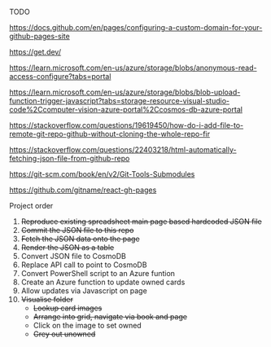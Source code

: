 TODO

https://docs.github.com/en/pages/configuring-a-custom-domain-for-your-github-pages-site

https://get.dev/

https://learn.microsoft.com/en-us/azure/storage/blobs/anonymous-read-access-configure?tabs=portal

https://learn.microsoft.com/en-us/azure/storage/blobs/blob-upload-function-trigger-javascript?tabs=storage-resource-visual-studio-code%2Ccomputer-vision-azure-portal%2Ccosmos-db-azure-portal

https://stackoverflow.com/questions/19619450/how-do-i-add-file-to-remote-git-repo-github-without-cloning-the-whole-repo-fir

https://stackoverflow.com/questions/22403218/html-automatically-fetching-json-file-from-github-repo

https://git-scm.com/book/en/v2/Git-Tools-Submodules

https://github.com/gitname/react-gh-pages

Project order
1. ~~Reproduce existing spreadsheet main page based hardcoded JSON file~~
2. ~~Commit the JSON file to this repo~~
3. ~~Fetch the JSON data onto the page~~
4. ~~Render the JSON as a table~~
6. Convert JSON file to CosmoDB
7. Replace API call to point to CosmoDB
8. Convert PowerShell script to an Azure funtion
9. Create an Azure function to update owned cards
10. Allow updates via Javascript on page
11. ~~Visualise folder~~
    - ~~Lookup card images~~
    - ~~Arrange into grid, navigate via book and page~~
    - Click on the image to set owned
    - ~~Grey out unowned~~
